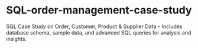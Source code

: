 # SQL-order-management-case-study
SQL Case Study on Order, Customer, Product &amp; Supplier Data – Includes database schema, sample data, and advanced SQL queries for analysis and insights.
